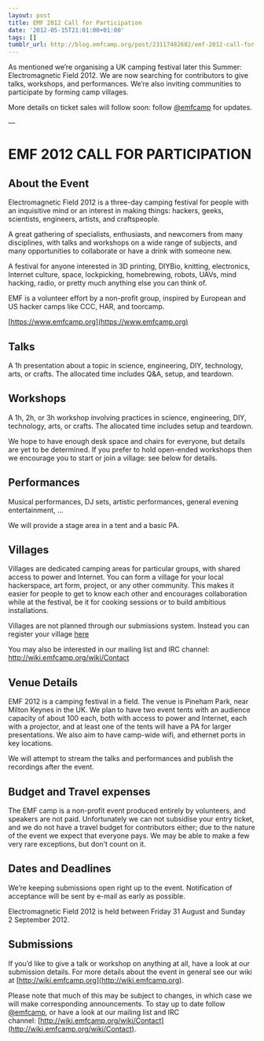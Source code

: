 ```yaml
---
layout: post
title: EMF 2012 Call for Participation
date: '2012-05-15T21:01:00+01:00'
tags: []
tumblr_url: http://blog.emfcamp.org/post/23117482682/emf-2012-call-for-participation
---
```

As mentioned we’re organising a UK camping festival later this Summer: Electromagnetic Field 2012. We are now searching for contributors to give talks, workshops, and performances. We’re also inviting communities to participate by forming camp villages.

More details on ticket sales will follow soon: follow [@emfcamp](https://twitter.com/emfcamp) for updates.

—

# EMF 2012 CALL FOR PARTICIPATION
## About the Event
Electromagnetic Field 2012 is a three-day camping festival for people with an inquisitive mind or an interest in making things: hackers, geeks, scientists, engineers, artists, and craftspeople.

A great gathering of specialists, enthusiasts, and newcomers from many disciplines, with talks and workshops on a wide range of subjects, and many opportunities to collaborate or have a drink with someone new.

A festival for anyone interested in 3D printing, DIYBio, knitting, electronics, Internet culture, space, lockpicking, homebrewing, robots, UAVs, mind hacking, radio, or pretty much anything else you can think of.

EMF is a volunteer effort by a non-profit group, inspired by European and US hacker camps like CCC, HAR, and toorcamp.

[https://www.emfcamp.org](https://www.emfcamp.org)

## Talks

A 1h presentation about a topic in science, engineering, DIY, technology, arts, or crafts. The allocated time includes Q&A, setup, and teardown. 

## Workshops

A 1h, 2h, or 3h workshop involving practices in science, engineering, DIY, technology, arts, or crafts. The allocated time includes setup and teardown. 

We hope to have enough desk space and chairs for everyone, but details are yet to be determined. If you prefer to hold open-ended workshops then we encourage you to start or join a village: see below for details.

## Performances

Musical performances, DJ sets, artistic performances, general evening entertainment, …  

We will provide a stage area in a tent and a basic PA.

## Villages

Villages are dedicated camping areas for particular groups, with shared access to power and Internet. You can form a village for your local hackerspace, art form, project, or any other community. This makes it easier for people to get to know each other and encourages collaboration while at the festival, be it for cooking sessions or to build ambitious installations. 

Villages are not planned through our submissions system. Instead you can register your village [here](https://wiki.emfcamp.org/wiki/Villages)

You may also be interested in our mailing list and IRC channel: http://wiki.emfcamp.org/wiki/Contact

## Venue Details

EMF 2012 is a camping festival in a field. The venue is Pineham Park, near Milton Keynes in the UK.
We plan to have two event tents with an audience capacity of about 100 each, both with access to power and Internet, each with a projector, and at least one of the tents will have a PA for larger presentations. We also aim to have camp-wide wifi, and ethernet ports in key locations.

We will attempt to stream the talks and performances and publish the recordings after the event.

## Budget and Travel expenses

The EMF camp is a non-profit event produced entirely by volunteers, and speakers are not paid. Unfortunately we can not subsidise your entry ticket, and we do not have a travel budget for contributors either; due to the nature of the event we expect that everyone pays. We may be able to make a few very rare exceptions, but don’t count on it.

## Dates and Deadlines

We’re keeping submissions open right up to the event. Notification of acceptance will be sent by e-mail as early as possible.

Electromagnetic Field 2012 is held between Friday 31 August and Sunday 2 September 2012.

## Submissions

If you’d like to give a talk or workshop on anything at all, have a look at our submission details.
For more details about the event in general see our wiki at [http://wiki.emfcamp.org](http://wiki.emfcamp.org).

Please note that much of this may be subject to changes, in which case we will make corresponding announcements. To stay up to date follow [@emfcamp](https://twitter.com/emfcamp), or have a look at our mailing list and IRC channel: [http://wiki.emfcamp.org/wiki/Contact](http://wiki.emfcamp.org/wiki/Contact).
